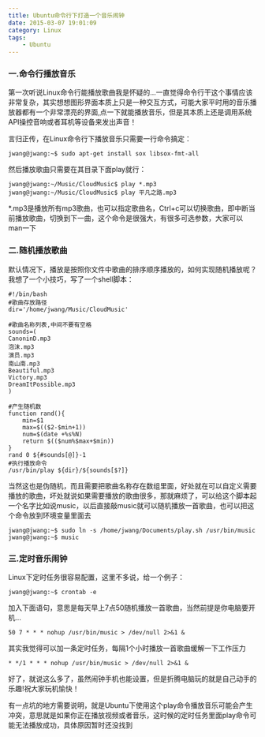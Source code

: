 ```yaml
---
title: Ubuntu命令行下打造一个音乐闹钟
date: 2015-03-07 19:01:09
category: Linux
tags: 
    - Ubuntu
---
```


### 一.命令行播放音乐
第一次听说Linux命令行能播放歌曲我是怀疑的...一直觉得命令行干这个事情应该非常复杂，其实想想图形界面本质上只是一种交互方式，可能大家平时用的音乐播放器都有一个非常漂亮的界面,点一下就能播放音乐，但是其本质上还是调用系统API操控音响或者耳机等设备来发出声音！

言归正传，在Linux命令行下播放音乐只需要一行命令搞定：

<!--more-->

```
jwang@jwang:~$ sudo apt-get install sox libsox-fmt-all
```
然后播放歌曲只需要在其目录下面play就行：
```
jwang@jwang:~/Music/CloudMusic$ play *.mp3
jwang@jwang:~/Music/CloudMusic$ play 平凡之路.mp3
```
*.mp3是播放所有mp3歌曲，也可以指定歌曲名，Ctrl+c可以切换歌曲，即中断当前播放歌曲，切换到下一曲，这个命令是很强大，有很多可选参数，大家可以man一下

### 二.随机播放歌曲
默认情况下，播放是按照你文件中歌曲的排序顺序播放的，如何实现随机播放呢？我想了一个小技巧，写了一个shell脚本：
```
#!/bin/bash
#歌曲存放路径
dir='/home/jwang/Music/CloudMusic'

#歌曲名称列表,中间不要有空格
sounds=(
CanoninD.mp3
泡沫.mp3
演员.mp3
南山南.mp3
Beautiful.mp3
Victory.mp3
DreamItPossible.mp3
)

#产生随机数
function rand(){
    min=$1
    max=$(($2-$min+1))
    num=$(date +%s%N)
    return $(($num%$max+$min))
}
rand 0 ${#sounds[@]}-1
#执行播放命令
/usr/bin/play ${dir}/${sounds[$?]}
```
当然这也是伪随机，而且需要把歌曲名称存在数组里面，好处就在可以自定义需要播放的歌曲，坏处就说如果需要播放的歌曲很多，那就麻烦了，可以给这个脚本起一个名字比如说music，以后直接敲music就可以随机播放一首歌曲，也可以把这个命令放到环境变量里面去
```
jwang@jwang:~$ sudo ln -s /home/jwang/Documents/play.sh /usr/bin/music
jwang@jwang:~$ music
```
### 三.定时音乐闹钟
Linux下定时任务很容易配置，这里不多说，给一个例子：
```
jwang@jwang:~$ crontab -e
```
加入下面语句，意思是每天早上7点50随机播放一首歌曲，当然前提是你电脑要开机...
```
50 7 * * * nohup /usr/bin/music > /dev/null 2>&1 &
```

其实我觉得可以加一条定时任务，每隔1个小时播放一首歌曲缓解一下工作压力
```
* */1 * * * nohup /usr/bin/music > /dev/null 2>&1 &
```
好了，就说这么多了，虽然闹钟手机也能设置，但是折腾电脑玩的就是自己动手的乐趣!祝大家玩机愉快！

有一点坑的地方需要说明，就是Ubuntu下使用这个play命令播放音乐可能会产生冲突，意思就是如果你正在播放视频或者音乐，这时候的定时任务里面play命令可能无法播放成功，具体原因暂时还没找到
